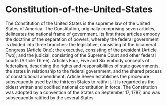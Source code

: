 # Constitution-of-the-United-States

The Constitution of the United States is the supreme law of the United States of America. The Constitution, originally comprising seven articles, delineates the national frame of government. Its first three articles embody the doctrine of the separation of powers, whereby the federal government is divided into three branches: the legislative, consisting of the bicameral Congress (Article One); the executive, consisting of the president (Article Two); and the judicial, consisting of the Supreme Court and other federal courts (Article Three). Articles Four, Five and Six embody concepts of federalism, describing the rights and responsibilities of state governments, the states in relationship to the federal government, and the shared process of constitutional amendment. Article Seven establishes the procedure subsequently used by the thirteen States to ratify it. It is regarded as the oldest written and codified national constitution in force. The Constitution was adopted by a convention of the States on September 17, 1787, and was subsequently ratified by the several States. 
